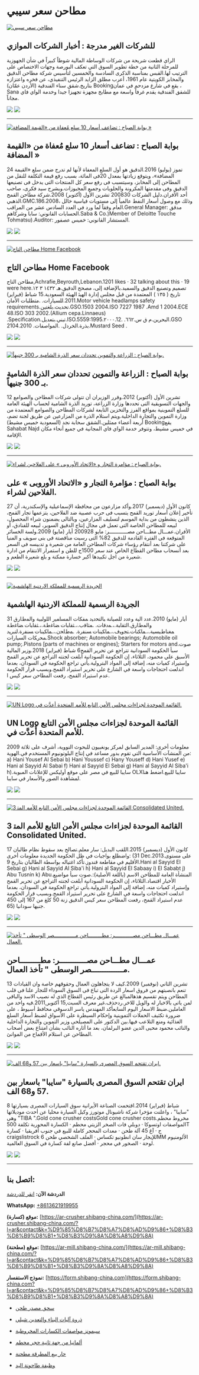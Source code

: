 # مطاحن سعر سيبي

<a href="https://swt.shibang-china.com/?l=ar&img&k=%D9%85%D8%B7%D8%A7%D8%AD%D9%86+%D8%B3%D8%B9%D8%B1+%D8%B3%D9%8A%D8%A8%D9%8A" target="_blank">![مطاحن سعر سيبي](http://static.shibang-china.com/all-800x300/1056.jpg)</a>

## للشركات الغير مدرجة : أخبار الشركات الموازي
الراي قطعت شريحة من شركات الوساطة المالية شوطاً كبيراً في شأن الجهوزية للمرحلة الثانية من خطة تطوير السوق التي تعكف البورصة وجهات الاختصاص على الترتيب لها.القبس بمناسبة الذكرى السادسة والخمسين لتأسيس شركة مطاحن الدقيق والمخابز الكويتية عام 1961، أعرب مطلق الزايد الرئيس التنفيذي، عن فخره واعتزازه بتاريخ.شقق سناء الفندقية (الأردن عمّان) Bookingيقع في شارع مزدحم في عمان ، Sana للشقق الفندقية يقدم غرفاً واسعة مع مطابخ مجهزة تجهيزا جيدا وخدمة الواي فاي مجاناً.


<a href="https://whatsapp.shibangsoft.com/WhatsApp.php" target="_blank" title="WhatsApp">![](http://static.shibang-china.com/icon/whatsapp.png)</a> <a href="https://swt.shibang-china.com/?l=ar&icon&k=%D9%85%D8%B7%D8%A7%D8%AD%D9%86+%D8%B3%D8%B9%D8%B1+%D8%B3%D9%8A%D8%A8%D9%8A" target="_blank">![](http://static.shibang-china.com/icon/chat-ar.png)</a>

---

<a href="https://swt.shibang-china.com/?l=ar&img&k=%D9%85%D8%B7%D8%A7%D8%AD%D9%86+%D8%B3%D8%B9%D8%B1+%D8%B3%D9%8A%D8%A8%D9%8A" target="_blank">![بوابة الصباح : تضاعف أسعار 10 سلع مُعفاة من «القيمة المضافة »](http://static.shibang-china.com/all-800x300/345.jpg)</a>

## بوابة الصباح : تضاعف أسعار 10 سلع مُعفاة من «القيمة المضافة »
24 تموز (يوليو) 2016.الدقيق هو أول السلع المعفاة لأنها لم تدرج ضمن سلع «القيمة المضافة»، ويتوقع زيادتها بمعدل 20فى المائة، بسبب رفع قيمة التكلفة للنقل من المطاحن إلى المخابز، وسيتسبب فى رفع سعر كل المنتجات التى يدخل فى تصنيعها الدقيق وفى مقدمتها المكرونة والحلويات وجميع المخبوزات.ويشرح سيد فكرى، صاحب أحد الأفران.دليل الشركات 200830 تشرين الأول (أكتوبر) 2008.شركة مطاحن القمح الذهبي.GMC.186.2008، وذلك مع وصول أسعار النفط عالمياً إلى مستويات قياسية خالل العام وفقاً لما ورد في العدد السادس عشر من المراقب.General Manager: مدقق الحسابات القانوني: سابا وشركاهم.Saba &amp; Co.)Member of Deloitte Touche Tohmatsu).Auditor: المستشار القانوني: خميس عصفور.


<a href="https://whatsapp.shibangsoft.com/WhatsApp.php" target="_blank" title="WhatsApp">![](http://static.shibang-china.com/icon/whatsapp.png)</a> <a href="https://swt.shibang-china.com/?l=ar&icon&k=%D9%85%D8%B7%D8%A7%D8%AD%D9%86+%D8%B3%D8%B9%D8%B1+%D8%B3%D9%8A%D8%A8%D9%8A" target="_blank">![](http://static.shibang-china.com/icon/chat-ar.png)</a>

---

<a href="https://swt.shibang-china.com/?l=ar&img&k=%D9%85%D8%B7%D8%A7%D8%AD%D9%86+%D8%B3%D8%B9%D8%B1+%D8%B3%D9%8A%D8%A8%D9%8A" target="_blank">![مطاحن التاج Home Facebook](http://static.shibang-china.com/all-800x300/1070.jpg)</a>

## مطاحن التاج Home Facebook
مطاحن التاج,Achrafie,Beyrouth,Lebanon.1201 likes · 32 talking about this · 19 were here.تصميم وتصنيع الدقيق والسميد.بالإضافة إلى، مصحح الدقيق.هـ ١٤٣٢ ٣ ١٢ ﺗﺎرﻳﺦ ( ١٣٥ ) اﻟﻤﻌﺘﻤﺪة ﻣﻦ ﻗﺒﻞ ﻣﺠﻠﺲ إدارة اﻟﻬﻴﺌ الهيئة السعودية.15 شباط (فبراير) 2011.ﻟﻠﺴﻴﺎرات. .ﻣﺘﻄﻠﺒﺎت اﻷﻣﺎن.Motor vehicle headlamps safety requirements.ﺗﺤﺪﻳﺚ.ﺑﻠﻐﺘﻴﻦ.GSO.1503 2004.ISO 7227 1987 .Amd 1 2004.ECE 48.ISO 303 2002.(Allium cepa.Linnaeus) .Specification.ﺗﺒﻨﻲ.ﺑﺘﻌﺪﻳﻞ.ISO.5559:1995.اﻟﺒﺤﺮﻳﻦ.م ق س.٦٦٢. .٢٠٠٠.12.GSO 2104.2010 .ﺑﺬرة.اﻟﺨﺮدل. .اﻟﻤﻮاﺻﻔﺎت.Mustard Seed .


<a href="https://whatsapp.shibangsoft.com/WhatsApp.php" target="_blank" title="WhatsApp">![](http://static.shibang-china.com/icon/whatsapp.png)</a> <a href="https://swt.shibang-china.com/?l=ar&icon&k=%D9%85%D8%B7%D8%A7%D8%AD%D9%86+%D8%B3%D8%B9%D8%B1+%D8%B3%D9%8A%D8%A8%D9%8A" target="_blank">![](http://static.shibang-china.com/icon/chat-ar.png)</a>

---

<a href="https://swt.shibang-china.com/?l=ar&img&k=%D9%85%D8%B7%D8%A7%D8%AD%D9%86+%D8%B3%D8%B9%D8%B1+%D8%B3%D9%8A%D8%A8%D9%8A" target="_blank">![بوابة الصباح : الزراعة والتموين تحددان سعر الذرة الشامية بـ 300 جنيهاً.](http://static.shibang-china.com/all-800x300/139.jpg)</a>

## بوابة الصباح : الزراعة والتموين تحددان سعر الذرة الشامية بـ 300 جنيهاً.
12 تشرين الأول (أكتوبر) 2012.وقرر الوزيران أن تتولى شركات المطاحن والصوامع والجهات التسويقية التى تحددها وزارة الزراعة، توريد الذرة الشامية لحساب الهيئة العامة للسلع التموينية بمواقع الفرز والتخزين التابعة لشركات المطاحن والصوامع المعتمدة من وزارة التموين والتجارة الداخلية.ويتم استلام الذرة من المزارعين عن طريق لجنة تضم، أربعة أعضاء ممثلين.الشقق سحابة نجد (السعودية خميس مشيط) Bookingيقع Sahabat Najd في خميس مشيط، وتتوفر خدمة الواي فاي المجانية في جميع أنحاء مكان الإقامة.


<a href="https://whatsapp.shibangsoft.com/WhatsApp.php" target="_blank" title="WhatsApp">![](http://static.shibang-china.com/icon/whatsapp.png)</a> <a href="https://swt.shibang-china.com/?l=ar&icon&k=%D9%85%D8%B7%D8%A7%D8%AD%D9%86+%D8%B3%D8%B9%D8%B1+%D8%B3%D9%8A%D8%A8%D9%8A" target="_blank">![](http://static.shibang-china.com/icon/chat-ar.png)</a>

---

<a href="https://swt.shibang-china.com/?l=ar&img&k=%D9%85%D8%B7%D8%A7%D8%AD%D9%86+%D8%B3%D8%B9%D8%B1+%D8%B3%D9%8A%D8%A8%D9%8A" target="_blank">![بوابة الصباح : مؤامرة التجار و «الاتحاد الأوروبى » على الفلاحين لشراء.](http://static.shibang-china.com/all-800x300/1301.jpg)</a>

## بوابة الصباح : مؤامرة التجار و «الاتحاد الأوروبى » على الفلاحين لشراء.
27 كانون الأول (ديسمبر) 2017.وأكد مزارعون من محافظة الإسماعيلية والإسكندرية، أن تأخير إعلان أسعار توريد القمح يتسبب فى حرب عصبية ضد الفلاحين، يتزعمها تجار القمح، الذين ينشطون من بداية الموسم لتسليف المزارعين، وبالتالى يضمنون شراء المحصول، لبيعه للمطاحن الخاصة التى تعمل فى مجال إنتاج الدقيق السوبر، لبيعه للفنادق، أو الأفران.عمـــال مطـــاحن مصــــــــــــر: مايو 200928 أيار (مايو) 2009.ولسة الخسائر المتوقعة فى الفترة القادمة للدقيق 82% التى رسيت مناقصتة فى بنى سويف و المنيا على شركتنا بعد أنتقام رؤساء شركات المطاحن العامة من شعيرة و تدبيسه فى السعر بعد أنسحاب مطاحن القطاع الخاص عند سعر 1500ج للطن و استمرار الانتقام من ادارة شعيرة من اجل تكبيدها أكبر خسارة ممكنة و بلع شعيرة الطعم و.


<a href="https://whatsapp.shibangsoft.com/WhatsApp.php" target="_blank" title="WhatsApp">![](http://static.shibang-china.com/icon/whatsapp.png)</a> <a href="https://swt.shibang-china.com/?l=ar&icon&k=%D9%85%D8%B7%D8%A7%D8%AD%D9%86+%D8%B3%D8%B9%D8%B1+%D8%B3%D9%8A%D8%A8%D9%8A" target="_blank">![](http://static.shibang-china.com/icon/chat-ar.png)</a>

---

<a href="https://swt.shibang-china.com/?l=ar&img&k=%D9%85%D8%B7%D8%A7%D8%AD%D9%86+%D8%B3%D8%B9%D8%B1+%D8%B3%D9%8A%D8%A8%D9%8A" target="_blank">![ﺍﻟﺠﺭﻴﺩﺓ ﺍﻟﺭﺴﻤﻴﺔ ﻟﻠﻤﻤﻠﻜﺔ ﺍﻻﺭﺩﻨﻴﺔ ﺍﻟﻬﺎﺸﻤﻴﺔ](http://static.shibang-china.com/all-800x300/802.jpg)</a>

## ﺍﻟﺠﺭﻴﺩﺓ ﺍﻟﺭﺴﻤﻴﺔ ﻟﻠﻤﻤﻠﻜﺔ ﺍﻻﺭﺩﻨﻴﺔ ﺍﻟﻬﺎﺸﻤﻴﺔ
31 أيار (مايو) 2010.ﻋﺩﺩ ﺍﻟﻴﺔ ﻭﻋﺩﺩ ﻟﻠﺼﻴﺎﻨﺔ ﺒﺎﻟﺘﺤﺩﻴﺩ ﻤﻔﻜﺎﺕ ﺍﻟﻤﺴﺎﻤﻴﺭ ﺍﻟﻠﻭﻟﺒﻴﺔ ﻭﺍﻟﻤﻁﺎﺭﻕ ﻭﺍﻟﻤﻁﺎﺭﻕ.ﺍﻟﺜﻘﺎﺒﺔ.،.ﻤﺩﻗﺎﺕ. .ﻤﺜﺎﻗﺏ.،.ﺜﻘﺎﺒﺎﺕ ﻀﺎﻏﻁﺔ.،.ﺜﻘﺎﺒﺎﺕ ﻀﺎﻏﻁﺔ ﻤﻐﻨﺎﻁﻴﺴﻴﺔ.،.ﻤﺎﻜﻨﺎﺕ.ﺘﺠﻭﻴﻑ.،.ﻤﺎﻜﻴﻨﺎﺕ ﺴﻨﻔﺭﺓ. .ﻤﻁﺎﺤﻥ.،.ﻤﺎﻜﻴﻨﺎﺕ ﺴﻨﻔﺭﺓ.ﻟﺘﺒﺭﻴﺩ ﻤﺤﺭﻜﺎﺕ ﺍﻟﺴﻴﺎﺭﺍﺕ.Shock absorber; Automobile bearings; Automobile oil pump;.Pistons [parts of machines or engines]; Starters for motors and.صوت سبأ الحكومة السودانية تتراجع عن تحرير القمح6 شباط (فبراير) 2018.وزير المالية الأسبق علي محمود، الثلاثاء، إن الحكومة السودانية أبلغت لجنته التراجع عن تحرير القمح وإستيراد كميات منه، إضافة إلى المواد البترولية.يأتي تراجع الحكومة في السودان، بعدما اندلعت احتجاجات واسعة في الشارع على تحرير استيراد القمح.وبسبب قرار الحكومة عدم استيراد القمح، رفعت المطاحن سعر كيس ا.


<a href="https://whatsapp.shibangsoft.com/WhatsApp.php" target="_blank" title="WhatsApp">![](http://static.shibang-china.com/icon/whatsapp.png)</a> <a href="https://swt.shibang-china.com/?l=ar&icon&k=%D9%85%D8%B7%D8%A7%D8%AD%D9%86+%D8%B3%D8%B9%D8%B1+%D8%B3%D9%8A%D8%A8%D9%8A" target="_blank">![](http://static.shibang-china.com/icon/chat-ar.png)</a>

---

<a href="https://swt.shibang-china.com/?l=ar&img&k=%D9%85%D8%B7%D8%A7%D8%AD%D9%86+%D8%B3%D8%B9%D8%B1+%D8%B3%D9%8A%D8%A8%D9%8A" target="_blank">![UN Logo القائمة الموحدة لجزاءات مجلس الأمن التابع للأمم المتحدة أُعدَّت في.](http://static.shibang-china.com/all-800x300/1479.jpg)</a>

## UN Logo القائمة الموحدة لجزاءات مجلس الأمن التابع للأمم المتحدة أُعدَّت في.
2009 معلومات أخرى: المدير السابق لمركز يونغبيون للبحوث النووية، أشرف على ثلاثة من المنشآت الأساسية التي تقوم بدور مساعد في إنتاج البلوتونيوم المستخدم في.الهوية: a) Hani Yousef Al Sebai b) Hani Youssef c) Hany Youseff d) Hani Yusef e) Hani al Sayyid Al Sabai f) Hani al Sayyid El Sebai g) Hani al Sayyid Al Siba&#39;i h).سايبا للبيع في مصر على موقع أوليكس للإعلانات المبوبة OLXسايبا للبيع.اضغط هنا لمشاهدة الصور والأسعار في سايبا.


<a href="https://whatsapp.shibangsoft.com/WhatsApp.php" target="_blank" title="WhatsApp">![](http://static.shibang-china.com/icon/whatsapp.png)</a> <a href="https://swt.shibang-china.com/?l=ar&icon&k=%D9%85%D8%B7%D8%A7%D8%AD%D9%86+%D8%B3%D8%B9%D8%B1+%D8%B3%D9%8A%D8%A8%D9%8A" target="_blank">![](http://static.shibang-china.com/icon/chat-ar.png)</a>

---

<a href="https://swt.shibang-china.com/?l=ar&img&k=%D9%85%D8%B7%D8%A7%D8%AD%D9%86+%D8%B3%D8%B9%D8%B1+%D8%B3%D9%8A%D8%A8%D9%8A" target="_blank">![اﻟﻘﺎﺋﻤﺔ اﻟﻤﻮﺣﺪة ﻟﺠﺰاءات ﻣﺠﻠﺲ اﻷﻣﻦ اﻟﺘﺎﺑﻊ ﻟﻸﻣﻢ اﻟﻤﺘ 3 Consolidated United.](http://static.shibang-china.com/all-800x300/930.jpg)</a>

## اﻟﻘﺎﺋﻤﺔ اﻟﻤﻮﺣﺪة ﻟﺠﺰاءات ﻣﺠﻠﺲ اﻷﻣﻦ اﻟﺘﺎﺑﻊ ﻟﻸﻣﻢ اﻟﻤﺘ 3 Consolidated United.
17 كانون الأول (ديسمبر) 2015.اﻟﻠﻘﺐ اﻟﺒﺪﻳﻞ: ﺳﺎر ﻣﻌﻠﻢ.ﺗﺼﺎﻟﺢ ﺑﻌﺪ ﺳﻘﻮط ﻧﻈﺎم ﻃﺎﻟﺒﺎن واﺿﻄﻠﻊ ﺑﻮاﺟﺒﺎت ﻓﻲ ﻇﻞ اﻟﺤﻜﻮﻣﺔ اﻟﺠﺪﻳﺪة ﻣﻌﻠﻮﻣﺎت أﺧﺮى: (31 Dec.2013.ﻋﻠﻰ ﻣﺴﺘﻮى اﻷﻗﻠﻴﻢ ﻓﻲ ﻣﻘﺎﻃﻌﺔ ﻗﻨﺪوز.ﺗﺄﻛﺪ اﻏﺘﻴﺎﻟﻪ ﺑﻮاﺳﻄﺔ اﻟﻄﺎﻟﺒﺎن ﺑﺘﺎرﻳﺦ 9.Hani al Sayyid El Sebai g) Hani al Sayyid Al Siba&#39;i h) Hani al Sayyid El Sabaay i) El Sababt j) Abu Tusnin k) Abu.اﻟﻤﻨﺸﺄة اﻟﻌﺎﻣﺔ ﻟﻠﻤﻄﺎﺣﻦ اﻻﺳﻢ (ﺑﺎﻟﻠﻐﺔ اﻷﺻﻠﻴﺔ):.صوت سبأ مواضيع الأخبار اقتصاد.الثلاثاء، إن الحكومة السودانية أبلغت لجنته التراجع عن تحرير القمح وإستيراد كميات منه، إضافة إلى المواد البترولية.يأتي تراجع الحكومة في السودان، بعدما اندلعت احتجاجات واسعة في الشارع على تحرير استيراد القمح.وبسبب قرار الحكومة عدم استيراد القمح، رفعت المطاحن سعر كيس الدقيق زنة 50 كلغ من 167 إلى 450 جنيها سودانيا (65.


<a href="https://whatsapp.shibangsoft.com/WhatsApp.php" target="_blank" title="WhatsApp">![](http://static.shibang-china.com/icon/whatsapp.png)</a> <a href="https://swt.shibang-china.com/?l=ar&icon&k=%D9%85%D8%B7%D8%A7%D8%AD%D9%86+%D8%B3%D8%B9%D8%B1+%D8%B3%D9%8A%D8%A8%D9%8A" target="_blank">![](http://static.shibang-china.com/icon/chat-ar.png)</a>

---

<a href="https://swt.shibang-china.com/?l=ar&img&k=%D9%85%D8%B7%D8%A7%D8%AD%D9%86+%D8%B3%D8%B9%D8%B1+%D8%B3%D9%8A%D8%A8%D9%8A" target="_blank">![عمـــال مطـــاحن مصــــــــــــر: مطـــــــــاحن مــــــــــــــصر الوسطى &quot; تأخذ العمال.](http://static.shibang-china.com/all-800x300/1293.jpg)</a>

## عمـــال مطـــاحن مصــــــــــــر: مطـــــــــاحن مــــــــــــــصر الوسطى &quot; تأخذ العمال.
13 تشرين الثاني (نوفمبر) 2009.كيف لا يتجاهلون العمال وحقوقهم خاصة وان القيادات تنعم بانصبتهم من فروق اسعار الردة التى تباع فى السوق السوداء للتجار علنا فى قلب المطاحن ويتم تقسيم هذهالمبالغ عن طريق رئيس القطاع الذى له نصيب الاسد والباقى لمن ياتى بالاخبار له والويل للاخر.ردحذف.غير معرف السبت,15 أكتوبر,2011.فيه واحد من العاملين.ضبط الاسعار اليوم السابعأكد المهندس ياسر الدسوقي محافظ أسيوط ، على ضرورة تكثيف الحملات التموينية وإحكام السيطرة على الأسواق لضبط أسعار السلع الغذائية ومنع التلاعب فيها.بين الدكتور على المصيلحى وزير التموين والتجارة الداخلية والنائب محمود محيى الدين عضو البرلمان، بعد ما أثاره النائب بشأن امتناع بعض أصحاب المطاحن عن استلام الأقماح من الموانئ.


<a href="https://whatsapp.shibangsoft.com/WhatsApp.php" target="_blank" title="WhatsApp">![](http://static.shibang-china.com/icon/whatsapp.png)</a> <a href="https://swt.shibang-china.com/?l=ar&icon&k=%D9%85%D8%B7%D8%A7%D8%AD%D9%86+%D8%B3%D8%B9%D8%B1+%D8%B3%D9%8A%D8%A8%D9%8A" target="_blank">![](http://static.shibang-china.com/icon/chat-ar.png)</a>

---

<a href="https://swt.shibang-china.com/?l=ar&img&k=%D9%85%D8%B7%D8%A7%D8%AD%D9%86+%D8%B3%D8%B9%D8%B1+%D8%B3%D9%8A%D8%A8%D9%8A" target="_blank">![ايران تقتحم السوق المصرى بالسيارة &quot;سايبا&quot; باسعار بين 57 و68 الف.](http://static.shibang-china.com/all-800x300/54.jpg)</a>

## ايران تقتحم السوق المصرى بالسيارة &quot;سايبا&quot; باسعار بين 57 و68 الف.
8 شباط (فبراير) 2014.اقتحمت الصناعة الأيرانية سوق السيارات المصرى بسيارتها &quot;سايبا&quot; ، واعلنت مؤخرا شركة ناشيونال موتورز وكيل السيارة محليا عن أحدث موديلاتها وهى &quot;TIBA &quot;.Gold cone crusher costsGold cone crusher costs.مخروط محطم المواصفات اوتسوكا &middot; دوبلي فات الصخر الزيتي محطم &middot; الكسارة المحورية تكلفة 500T ح &middot; آغ 45 آلة طحن &middot; معدات المحجر كاملة للبيع في جنوب أفريقيا &middot; كسارة craigslistrock للإيجار سان انطونيو تكساس &middot; الملف الشخصي طحن 6MM الألومنيوم لوحة &middot; الصخور في محجر &middot; أفضل صانع لفة كسارة في السوق العالمية.


<a href="https://whatsapp.shibangsoft.com/WhatsApp.php" target="_blank" title="WhatsApp">![](http://static.shibang-china.com/icon/whatsapp.png)</a> <a href="https://swt.shibang-china.com/?l=ar&icon&k=%D9%85%D8%B7%D8%A7%D8%AD%D9%86+%D8%B3%D8%B9%D8%B1+%D8%B3%D9%8A%D8%A8%D9%8A" target="_blank">![](http://static.shibang-china.com/icon/chat-ar.png)</a>

---
## اتصل بنا:

**الدردشة الآن:** [انقر للدردشة](https://swt.shibang-china.com?l=ar&contact&k=%D9%85%D8%B7%D8%A7%D8%AD%D9%86+%D8%B3%D8%B9%D8%B1+%D8%B3%D9%8A%D8%A8%D9%8A)

**WhatsApp:**  [+8613621919955](https://whatsapp.shibangsoft.com/WhatsApp.php)

**موقع (كسارة):** [https://ar-crusher.shibang-china.com/](https://ar-crusher.shibang-china.com/?l=ar&contact&k=%D9%85%D8%B7%D8%A7%D8%AD%D9%86+%D8%B3%D8%B9%D8%B1+%D8%B3%D9%8A%D8%A8%D9%8A)

**موقع (مطحنة):** [https://ar-mill.shibang-china.com/](https://ar-mill.shibang-china.com/?l=ar&contact&k=%D9%85%D8%B7%D8%A7%D8%AD%D9%86+%D8%B3%D8%B9%D8%B1+%D8%B3%D9%8A%D8%A8%D9%8A)

**نموذج الاستفسار:** [https://form.shibang-china.com](https://form.shibang-china.com?l=ar&contact&k=%D9%85%D8%B7%D8%A7%D8%AD%D9%86+%D8%B3%D8%B9%D8%B1+%D8%B3%D9%8A%D8%A8%D9%8A)

* [سحق مصدر طحن](../30/%D8%B3%D8%AD%D9%82%20%D9%85%D8%B5%D8%AF%D8%B1%20%D8%B7%D8%AD%D9%86.md)

* [ذروة آليات البناء والتعدين شيلي](../30/%D8%B0%D8%B1%D9%88%D8%A9%20%D8%A2%D9%84%D9%8A%D8%A7%D8%AA%20%D8%A7%D9%84%D8%A8%D9%86%D8%A7%D8%A1%20%D9%88%D8%A7%D9%84%D8%AA%D8%B9%D8%AF%D9%8A%D9%86%20%D8%B4%D9%8A%D9%84%D9%8A.md)

* [سيمونز مواصفات الكسارات المخروطية](../29/%D8%B3%D9%8A%D9%85%D9%88%D9%86%D8%B2%20%D9%85%D9%88%D8%A7%D8%B5%D9%81%D8%A7%D8%AA%20%D8%A7%D9%84%D9%83%D8%B3%D8%A7%D8%B1%D8%A7%D8%AA%20%D8%A7%D9%84%D9%85%D8%AE%D8%B1%D9%88%D8%B7%D9%8A%D8%A9.md)

* [ألمانيا من جهة ثانية حجر محطم](../30/%D8%A3%D9%84%D9%85%D8%A7%D9%86%D9%8A%D8%A7%20%D9%85%D9%86%20%D8%AC%D9%87%D8%A9%20%D8%AB%D8%A7%D9%86%D9%8A%D8%A9%20%D8%AD%D8%AC%D8%B1%20%D9%85%D8%AD%D8%B7%D9%85.md)

* [حار بيع المطرقة مطحنة](../30/%D8%AD%D8%A7%D8%B1%20%D8%A8%D9%8A%D8%B9%20%D8%A7%D9%84%D9%85%D8%B7%D8%B1%D9%82%D8%A9%20%D9%85%D8%B7%D8%AD%D9%86%D8%A9.md)

* [وظيفة طاحونة اليد](../26/%D9%88%D8%B8%D9%8A%D9%81%D8%A9%20%D8%B7%D8%A7%D8%AD%D9%88%D9%86%D8%A9%20%D8%A7%D9%84%D9%8A%D8%AF.md)